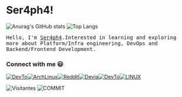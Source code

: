 # Ser4ph4!
![Anurag's GitHub stats](https://github-readme-stats.vercel.app/api?username=Ser4ph4&show_icons=true&theme=tokyonight)
![Top Langs](https://github-readme-stats.vercel.app/api/top-langs/?username=Ser4ph4&theme=tokyonight)
<p>
  <!-- <img src="https://raw.githubusercontent.com/coderjojo/coderjojo/master/img/github.gif" width=100>
  <br><br> -->
  <samp>
    Hello, I'm <a href="https://github.com/Ser4ph4/Ser4ph4)">Ser4ph4</a>.Interested in learning and exploring more about Platform/Infra engineering, DevOps and Backend/Frontend Development. 
  </samp>
</p>

### Connect with me :smiley:
<PR>
<a href="https://dev.to/ser4ph4"><img alt="DevTo" src="https://img.shields.io/badge/dev.to-0A0A0A?style=for-the-badge&logo=devdotto&logoColor=white" /><img alt="ArchLinux" src="https://img.shields.io/badge/Arch_Linux-1793D1?style=for-the-badge&logo=arch-linux&logoColor=white" /><a href="https://www.reddit.com/user/Rodrigo-SQL/"><img alt="Reddit" src="https://img.shields.io/badge/Reddit-FF4500?style=for-the-badge&logo=reddit&logoColor=white" /><a href="https://www.deviantart.com/rodrigosql"><img alt="Devia" src="https://img.shields.io/badge/DeviantArt-05CC47?style=for-the-badge&logo=deviantart&logoColor=white" /><a href="https://stackoverflow.com/users/15271282/rodrigosql"><img alt="DevTo" src="https://img.shields.io/badge/Stack_Overflow-FE7A16?style=for-the-badge&logo=stack-overflow&logoColor=white" /><img alt="LINUX" src="https://img.shields.io/badge/Linux-FCC624?style=for-the-badge&logo=linux&logoColor=black" /></a>
</a>
<P>
  
![Visitantes](https://visitor-badge.glitch.me/badge?page_id=Ser4ph4.visitor-badge&left_text=Visitantes) ![COMMIT](https://img.shields.io/github/last-commit/Ser4ph4/Ser4ph4)





